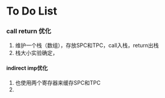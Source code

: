 # To Do List

### call return 优化

1. 维护一个栈（数组），存放SPC和TPC，call入栈，return出栈
2. 栈大小实验确定， 

#### indirect imp优化

1. 也使用两个寄存器来缓存SPC和TPC
2. 